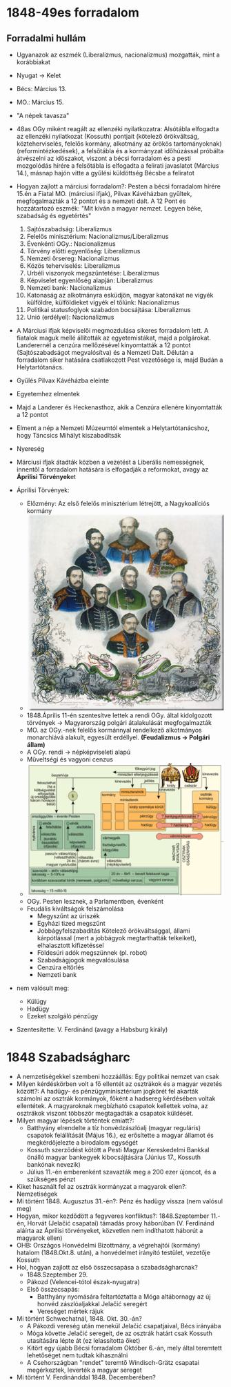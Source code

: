 # 1848-49es forradalom  
## Forradalmi hullám  
- Ugyanazok az eszmék (Liberalizmus, nacionalizmus) mozgatták, mint a korábbiakat  
- Nyugat -> Kelet  
- Bécs: Március 13.  
- MO.: Március 15.  
- "A népek tavasza"  
- 48as OGy miként reagált az ellenzéki nyilatkozatra: Alsótábla elfogadta az ellenzéki nyilatkozat (Kossuth) pontjait (kötelező örökváltság, közteherviselés, felelős kormány, alkotmány az örökös tartományoknak) (reformintézkedések), a felsőtábla és a kormányzat időhúzással próbálta átvészelni az időszakot, viszont a bécsi forradalom és a pesti mozgolódás hírére a felsőtábla is elfogadta a felirati javaslatot (Március 14.), másnap hajón vitte a gyűlési küldöttség Bécsbe a feliratot  
- Hogyan zajlott a márciusi forradalom?: Pesten a bécsi forradalom hírére 15.én a Fiatal MO. (márciusi ifjak), Pilvax Kávéházban gyűltek, megfogalmazták a 12 pontot és a nemzeti dalt. A 12 Pont és hozzátartozó eszmék: "Mit kíván a magyar nemzet. Legyen béke, szabadság és egyetértés"  
  1. Sajtószabadság: Liberalizmus  
  2. Felelős minisztérium: Nacionalizmus/Liberalizmus  
  3. Évenkénti OGy.: Nacionalizmus  
  4. Törvény előtti egyenlőség: Liberalizmus  
  5. Nemzeti őrsereg: Nacionalizmus  
  6. Közös teherviselés: Liberalizmus  
  7. Urbéli viszonyok megszűntetése: Liberalizmus  
  8. Képviselet egyenlőség alapján: Liberalizmus  
  9. Nemzeti bank: Nacionalizmus  
  10. Katonaság az alkotmányra esküdjön, magyar katonákat ne vigyék külföldre, külföldieket vigyék el tőlünk: Nacionalizmus  
  11. Politikai statusfoglyok szabadon bocsájtása: Liberalizmus  
  12. Unió (erdélyel): Nacionalizmus  
- A Márciusi ifjak képviselői megmozdulása sikeres forradalom lett. A fiatalok maguk mellé állították az egyetemistákat, majd a polgárokat. Landerernél a cenzúra mellőzésével kinyomtatták a 12 pontot (Sajtószabadságot megvalósítva) és a Nemzeti Dalt. Délután a forradalom siker hatására csatlakozott Pest vezetősége is, majd Budán a Helytartótanács.  
  
- Gyűlés Pilvax Kávéházba eleinte  
- Egyetemhez elmentek  
- Majd a Landerer és Heckenasthoz, akik a Cenzúra ellenére kinyomtatták a 12 pontot  
- Elment a nép a Nemzeti Múzeumtól elmentek a Helytartótanácshoz, hogy Táncsics Mihályt kiszabadítsák  
- Nyereség  
  
- Márciusi ifjak átadták közben a vezetést a Liberális nemességnek, innentől a forradalom hatására is elfogadják a reformokat, avagy az **Áprilisi Törvények**et  
- Áprilisi Törvények:  
  - Előzmény: Az első felelős minisztérium létrejött, a Nagykoalíciós kormány  
  - ![15.ábra, 167.o](elso_felelos_miniszterium.png)  
  - 1848.Április 11-én szentesítve lettek a rendi OGy. által kidolgozott törvények -> Magyarország polgári átalakulását megfogalmazták  
  - MO. az OGy.-nek felelős kormánnyal rendelkező alkotmányos monarchiává alakult, egyesült erdéllyel. **(Feudalizmus -> Polgári állam)**  
  - A OGy. rendi -> népképviseleti alapú  
  - Műveltségi és vagyoni cenzus  
  - ![MO államszervezete az áprilisi törvények alapján](allamszervezet_aprilisi_torv.png)  
  - OGy. Pesten lesznek, a Parlamentben, évenként  
  - Feudális kiváltságok felszámolása  
    - Megyszűnt az úriszék  
    - Egyházi tized megszűnt    
    - Jobbágyfelszabadítás Kötelező örökváltsággal, állami kárpótlással (mert a jobbágyok megtarthatták telkeiket), elhalasztott kifizetéssel  
    - Földesúri adók megszünnek (pl. robot)  
    - Szabadságjogok megvalósulása  
    - Cenzúra eltörlés  
    - Nemzeti bank  
- nem valósult meg:  
  - Külügy  
  - Hadügy  
  - Ezeket szolgáló pénzügy  
- Szentesítette: V. Ferdinánd (avagy a Habsburg király)  
# 1848 Szabadságharc  
- A nemzetiségekkel szembeni hozzáállás: Egy politikai nemzet van csak  
- Milyen kérdéskörben volt a fő ellentét az osztrákok és a magyar vezetés között?: A hadügy- és pénzügyminisztérium jogkörét fel akarták számolni az osztrák kormányok, főként a hadsereg kérdésében voltak ellentétek. A magyaroknak megbízható csapatok kellettek volna, az osztrákok viszont többször megtagadták a csapatok küldését.  
- Milyen magyar lépések történtek emiatt?:  
  - Batthyány elrendelte a tíz honvédzászlóalj (magyar reguláris) csapatok felállítását (Május 16.), ez erősítette a magyar államot és megkérdőjelezte a birodalom egységét  
  - Kossuth szerződést kötött a Pesti Magyar Kereskedelmi Bankkal önálló magyar bankegyek kibocsájtására (Június 17., Kossuth bankónak nevezik)  
  - Július 11.-én emberenként szavazták meg a 200 ezer újoncot, és a szükséges pénzt  
- Kiket használt fel az osztrák kormányzat a magyarok ellen?: Nemzetiségek  
- Mi történt 1848. Augusztus 31.-én?: Pénz és hadügy vissza (nem valósul meg)  
- Hogyan, mikor kezdődött a fegyveres konfliktus?: 1848.Szeptember 11.-én, Horvát (Jelačić csapatai) támadás proxy háborúban (V. Ferdinánd aláírta az Áprilisi törvényeket, közvetlen nem indíthatott háborút a magyarok ellen)  
- OHB: Országos Honvédelmi Bizottmány, a végrehajtói (kormány) hatalom (1848.Okt.8. után), a honvédelmet irányító testület, vezetője Kossuth  
- Hol, hogyan zajlott az első összecsapása a szabadságharcnak?  
  - 1848.Szeptember 29.  
  - Pákozd (Velencei-tótol észak-nyugatra)  
  - Első összecsapás:  
    - Batthyány nyomására feltartóztatta a Móga altábornagy az új honvéd zászlóaljakkal Jelačić seregért  
    - Vereséget mértek rájuk  
- Mi történt Schwechatnál, 1848. Okt. 30.-án?  
  - A Pákozdi vereség után menekül Jelačić csapatjaival, Bécs irányába  
  - Móga követte Jelačić seregeit, de az osztrák határt csak Kossuth utasítására lépte át (ez lelassította őket)  
  - Kitört egy újabb Bécsi forradalom Október 6.-án, mely által teremtett lehetőséget nem tudtak kihasználni  
  - A Csehországban "rendet" teremtő Windisch-Grätz csapatai megérkeztek, leverték a magyar sereget  
- Mi történt V. Ferdinánddal 1848. Decemberében?  
